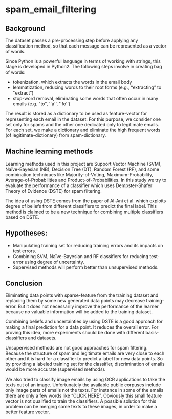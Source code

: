 spam_email_filtering
====================
Background
--

The dataset passes a pre-processing step before applying any classification method, so that each message can be represented as a vector of words. 

Since Python is a powerful language in terms of working with strings, this stage is developed in Python2. The following
steps involve in creating bag of words:

  - tokenization, which extracts the words in the email body
  - lemmatization, reducing words to their root forms (e.g., ‘‘extracting” to
‘‘extract”)
  - stop-word removal, eliminating some words that often occur in many emails (e.g. "to", ''a'', ''fo'')

The result is stored as a dictionary to be used as feature-vector for representing each email in the dataset. For this purpose, we consider one set only for spams and the other
one dedicated only to legitimate emails. For each set, we make a dictionary and eliminate
the high frequent words (of legitimate-dictionary) from spam-dictionary.

Machine learning methods
---
Learning methods used in this project are Support Vector Machine (SVM), Naïve-Bayesian (NB), Decision Tree (DT), Random Forest (RF), and some combination techniques like Majority-of-Voting, Maximum-Probability, Average-of-Probabilities and
Product-of-Probabilities. In this study we try to evaluate the performance of a classifier which uses Dempster-Shafer Theory of Evidence (DSTE) for spam filtering.

The idea of using DSTE comes from the paper of Al-Ani et al. which exploits degree of beliefs from different classifiers to predict the final label. This method is claimed to be a
new technique for combining multiple classifiers based on DSTE.

Hypotheses:
---
  - Manipulating training set for reducing training errors and its impacts on test errors.
  - Combining SVM, Naïve-Bayesian and RF classifiers for reducing test-error using degree
of uncertainty.
  - Supervised methods will perform better than unsupervised methods.


Conclusion
---
Eliminating data points with sparse-feature from the training dataset and replacing them by some new generated data points may decrease training-error. But it does not necessarily
improve the performance of the learner because no valuable information will be added to the training dataset.

Combining beliefs and uncertainties by using DSTE is a good approach for making a final prediction for a data point. It reduces the overall error. For proving this idea, more
experiments should be done with different basis-classifiers and datasets.

Unsupervised methods are not good approaches for spam filtering. Because the structure of spam and legitimate emails are very close to each other and it is hard for a classifier to
predict a label for new data points. So by providing a labeled training set for the classifier, discrimination of emails would be more accurate (supervised methods).

We also tried to classify image emails by using OCR applications to take the texts out of an image. Unfortunately the available public corpuses include only image parts of
emails not the texts. For instance in some of the emails there are only a few words like “CLICK HERE”. Obviously this small feature vector is not qualified to train the classifiers.
A possible solution for this problem can be merging some texts to these images, in order to make a better feature vector.


